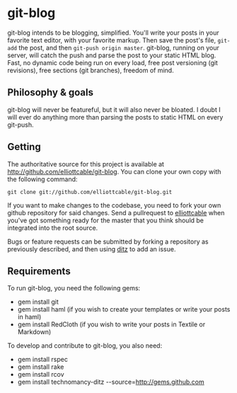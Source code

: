 git-blog
========

git-blog intends to be blogging, simplified. You'll write your posts in your
favorite text editor, with your favorite markup. Then save the post's file,
`git-add` the post, and then `git-push origin master`. git-blog, running on
your server, will catch the push and parse the post to your static HTML blog.
Fast, no dynamic code being run on every load, free post versioning (git
revisions), free sections (git branches), freedom of mind.

Philosophy & goals
------------------

git-blog will never be featureful, but it will also never be bloated. I doubt
I will ever do anything more than parsing the posts to static HTML on every
git-push.

Getting
-------

The authoritative source for this project is available at
<http://github.com/elliottcable/git-blog>. You can clone your own copy with the
following command:

    git clone git://github.com/elliottcable/git-blog.git

If you want to make changes to the codebase, you need to fork your own github
repository for said changes. Send a pullrequest to [elliottcable][5]
when you've got something ready for the master that you think should be
integrated into the root source.

Bugs or feature requests can be submitted by forking a repository as
previously described, and then using [ditz][6] to add an issue.

  [5]: <http://github.com/elliottcable> (elliottcable on GitHub)
  [6]: <http://ditz.rubyforge.org/> (Ditz issue tracking)

Requirements
------------

To run git-blog, you need the following gems:

* gem install git
* gem install haml (if you wish to create your templates or write your posts in haml)
* gem install RedCloth (if you wish to write your posts in Textile or Markdown)

To develop and contribute to git-blog, you also need:

* gem install rspec
* gem install rake
* gem install rcov
* gem install technomancy-ditz --source=http://gems.github.com